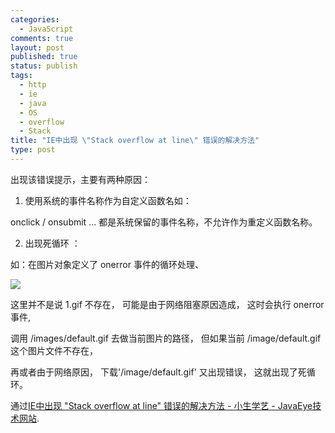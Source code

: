 ```yaml
--- 
categories: 
  - JavaScript
comments: true
layout: post
published: true
status: publish
tags: 
  - http
  - ie
  - java
  - OS
  - overflow
  - Stack
title: "IE中出现 \"Stack overflow at line\" 错误的解决方法"
type: post
---
```

出现该错误提示，主要有两种原因：

1. 使用系统的事件名称作为自定义函数名如：

onclick / onsubmit ... 都是系统保留的事件名称，不允许作为重定义函数名称。

2. 出现死循环 ：

如：在图片对象定义了 onerror 事件的循环处理、

<img src="http://www.hoocar.com/1.gif" onerror="this.src='/image/default.gif'" />

这里并不是说 1.gif 不存在， 可能是由于网络阻塞原因造成， 这时会执行 onerror 事件,

调用 /images/default.gif 去做当前图片的路径， 但如果当前 /image/default.gif 这个图片文件不存在，

再或者由于网络原因， 下载'/image/default.gif' 又出现错误， 这就出现了死循环。

通过<a href="http://chenchendefeng.javaeye.com/blog/456247">IE中出现 "Stack overflow at line" 错误的解决方法 - 小生学艺 - JavaEye技术网站</a>.
